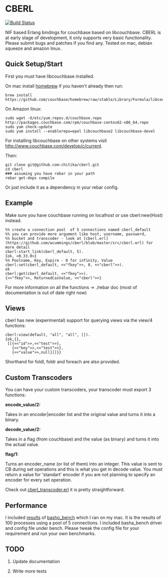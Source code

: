 CBERL
====

[![Build Status](https://travis-ci.org/chitika/cberl.svg?branch=master)](https://travis-ci.org/chitika/cberl)

NIF based Erlang bindings for couchbase based on libcouchbase. 
CBERL is at early stage of development, it only supports very basic functionality. Please submit bugs and patches if you find any.
Tested on mac, debian squeeze and amazon linux.

Quick Setup/Start
---------
First you must have libcouchbase installed. 

On mac install [homebrew](http://mxcl.github.com/homebrew/,"homebrew") if you haven't already then run:

    brew install https://github.com/couchbase/homebrew/raw/stable/Library/Formula/libcouchbase.rb

On Amazon linux:

    sudo wget -O/etc/yum.repos.d/couchbase.repo http://packages.couchbase.com/rpm/couchbase-centos62-x86_64.repo
    sudo yum check-update
    sudo yum install --enablerepo=epel libcouchbase2 libcouchbase-devel

For installing libcouchbase on other systems visit http://www.couchbase.com/develop/c/current.


Then:

    git clone git@github.com:chitika/cberl.git
    cd cberl
    ### assuming you have rebar in your path
    rebar get-deps compile

Or just include it as a dependency in your rebar config.
    

Example
-------

Make sure you have couchbase running on localhost or use cberl:new(Host) instead.

    %% create a connection pool  of 5 connections named cberl_default
    %% you can provide more argument like host, username, password, 
    %% bucket and transcoder - look at [cberl.erl](https://github.com/wcummings/cberl/blob/master/src/cberl.erl) for more detail 
    cberl:start_link(cberl_default, 5).
    {ok, <0.33.0>}
    %% Poolname, Key, Expire - 0 for infinity, Value
    cberl:set(cberl_default, <<"fkey">>, 0, <<"cberl">>).
    ok
    cberl:get(cberl_default, <<"fkey">>).
    {<<"fkey">>, ReturnedCasValue, <<"cberl">>}

For more information on all the functions -> ./rebar doc (most of documentation is out of date right now)

Views
-----

cberl has new (experimental) support for querying views via the view/4 functions:

    cberl:view(default, "all", "all", []).
    {ok,{1,
     [[{<<"id">>,<<"test">>},
       {<<"key">>,<<"test">>},
       {<<"value">>,null}]]}}

Shorthand for foldl, foldr and foreach are also provided.

Custom Transcoders
-----

You can have your custom transcoders, your transcoder must export 3 functions:

__encode_value/2:__

Takes in an encoder|encoder list and the original value and turns it into a binary.

__decode_value/2:__

Takes in a flag (from couchbase) and the value (as binary) and turns it into the actual value.

__flag/1:__

Turns an encoder_name (or list of them) into an integer. This value is sent to CB during set operations and this is what you get in decode value. You must return a value for 'standart' encoder if you are not planning to specify an encoder for every set operation.

Check out [cberl_transcoder.erl](https://github.com/wcummings/cberl/blob/master/src/cberl_transcoder.erl) it is pretty straightforward.

Performance
-------

I included [results](https://github.com/wcummings/cberl/blob/master/bench/macmini_cberl_new.png) of [basho_bench](http://docs.basho.com/riak/latest/cookbooks/Benchmarking/) which I ran on my mac. It is the results of 100 processes using a pool of 5 connections. I included basha_bench driver and config file under bench. Please tweak the config file for your requirement and run your own benchmarks.

TODO
----

1) Update documentation

2) Write more tests
